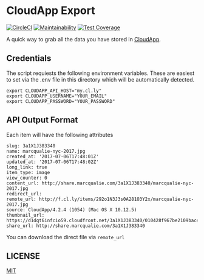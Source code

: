 # CloudApp Export

[![CircleCI](https://circleci.com/gh/marcqualie/cloudapp-export.svg?style=svg)](https://circleci.com/gh/marcqualie/cloudapp-export)
[![Maintainability](https://api.codeclimate.com/v1/badges/1a0c70e2d6043ef9570a/maintainability)](https://codeclimate.com/github/marcqualie/cloudapp-export/maintainability)
[![Test Coverage](https://api.codeclimate.com/v1/badges/1a0c70e2d6043ef9570a/test_coverage)](https://codeclimate.com/github/marcqualie/cloudapp-export/test_coverage)

A quick way to grab all the data you have stored in [CloudApp](https://www.getcloudapp.com/).


## Credentials

The script requiests the following environment variables. These are easiest to
set via the .env file in this directory which will be automatically detected.

```
export CLOUDAPP_API_HOST="my.cl.ly"
export CLOUDAPP_USERNAME="YOUR_EMAIL"
export CLOUDAPP_PASSWORD="YOUR_PASSWORD"
```


## API Output Format

Each item will have the following attributes

```
slug: 3a1X1J383340
name: marcqualie-nyc-2017.jpg
created_at: '2017-07-06T17:48:01Z'
updated_at: '2017-07-06T17:48:02Z'
long_link: true
item_type: image
view_counter: 0
content_url: http://share.marcqualie.com/3a1X1J383340/marcqualie-nyc-2017.jpg
redirect_url:
remote_url: http://f.cl.ly/items/292o1N3J3s0A281O3Y2x/marcqualie-nyc-2017.jpg
source: CloudApp/4.2.4 (1054) (Mac OS X 10.12.5)
thumbnail_url: https://d1dqt6infcio59.cloudfront.net/3a1X1J383340/010428f967be2109bac41acfae90cb55
share_url: http://share.marcqualie.com/3a1X1J383340
```

You can download the direct file via `remote_url`


## LICENSE

[MIT](LICENSE)
